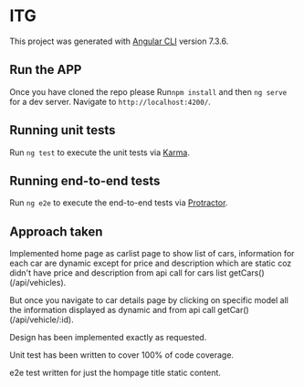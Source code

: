 # ITG

This project was generated with [Angular CLI](https://github.com/angular/angular-cli) version 7.3.6.

## Run the APP

Once you have cloned the repo please Run`npm install` and then `ng serve` for a dev server. Navigate to `http://localhost:4200/`.

## Running unit tests

Run `ng test` to execute the unit tests via [Karma](https://karma-runner.github.io).

## Running end-to-end tests

Run `ng e2e` to execute the end-to-end tests via [Protractor](http://www.protractortest.org/).

## Approach taken

Implemented home page as carlist page to show list of cars, information for each car are dynamic except for price and description which are static coz didn't have price and description from api call for cars list getCars() (/api/vehicles).

But once you navigate to car details page by clicking on specific model all the information displayed as dynamic and from api call getCar() (/api/vehicle/:id).

Design has been implemented exactly as requested.

Unit test has been written to cover 100% of code coverage.

e2e test written for just the hompage title static content.
